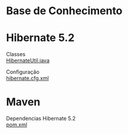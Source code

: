 #
# Base de Conhecimento

#
# Hibernate 5.2
Classes
<br><a href="https://raw.githubusercontent.com/lenokp21/BC/master/hibernate/classes/util/HibernateUtil.java">HibernateUtil.java</a>

Configuração
<br><a href="https://raw.githubusercontent.com/lenokp21/BC/master/hibernate/classes/configura%C3%A7%C3%A3o/hibernate.cfg.xml">hibernate.cfg.xml</a>

#
# Maven

Dependencias Hibernate 5.2
<br><a href="https://raw.githubusercontent.com/lenokp21/BC/master/hibernate/maven/dependencias/pom.xml">pom.xml</a>